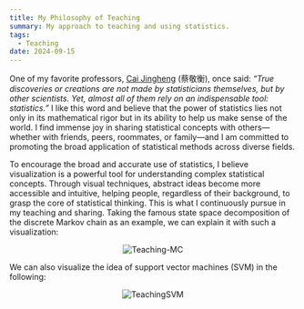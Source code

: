 ```yaml
---
title: My Philosophy of Teaching
summary: My approach to teaching and using statistics.
tags:
  - Teaching
date: 2024-09-15
---
```


One of my favorite professors, [Cai Jingheng](https://math.sysu.edu.cn/scrcss/teacher/127) (蔡敬衡), once said: *“True discoveries or creations are not made by statisticians themselves, but by other scientists. Yet, almost all of them rely on an indispensable tool: statistics.”* I like this word and believe that the power of statistics lies not only in its mathematical rigor but in its ability to help us make sense of the world. I find immense joy in sharing statistical concepts with others—whether with friends, peers, roommates, or family—and I am committed to promoting the broad application of statistical methods across diverse fields.

To encourage the broad and accurate use of statistics, I believe visualization is a powerful tool for understanding complex statistical concepts. Through visual techniques, abstract ideas become more accessible and intuitive, helping people, regardless of their background, to grasp the core of statistical thinking. This is what I continuously pursue in my teaching and sharing. Taking the famous state space decomposition of the discrete Markov chain as an example, we can explain it with such a visualization:
<p align="center">
  <img src="/images/teaching-fig3.jpg" alt="Teaching-MC" width="width: 99%;">
</p>

We can also visualize the idea of support vector machines (SVM) in the following:
<p align="center">
  <img src="/images/teaching-fig4.jpg" alt="TeachingSVM" width="width: 99%;">
</p>